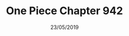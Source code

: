 ---
title: "One Piece Chapter 942"
date: 23/05/2019
range: 15
description: "One Piece Chapter 942"
previous: ""
next: "chapter-943"
thumbnail: "One Piece"
manga: "manga"
---